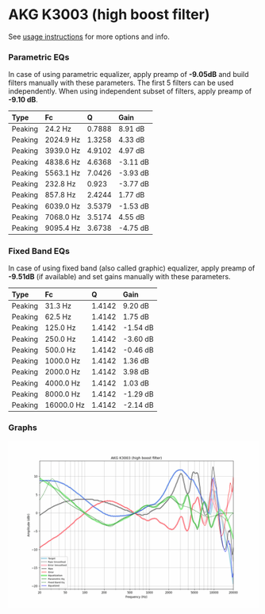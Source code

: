 # AKG K3003 (high boost filter)
See [usage instructions](https://github.com/jaakkopasanen/AutoEq#usage) for more options and info.

### Parametric EQs
In case of using parametric equalizer, apply preamp of **-9.05dB** and build filters manually
with these parameters. The first 5 filters can be used independently.
When using independent subset of filters, apply preamp of **-9.10 dB**.

| Type    | Fc        |      Q | Gain     |
|:--------|:----------|:-------|:---------|
| Peaking | 24.2 Hz   | 0.7888 | 8.91 dB  |
| Peaking | 2024.9 Hz | 1.3258 | 4.33 dB  |
| Peaking | 3939.0 Hz | 4.9102 | 4.97 dB  |
| Peaking | 4838.6 Hz | 4.6368 | -3.11 dB |
| Peaking | 5563.1 Hz | 7.0426 | -3.93 dB |
| Peaking | 232.8 Hz  | 0.923  | -3.77 dB |
| Peaking | 857.8 Hz  | 2.4244 | 1.77 dB  |
| Peaking | 6039.0 Hz | 3.5379 | -1.53 dB |
| Peaking | 7068.0 Hz | 3.5174 | 4.55 dB  |
| Peaking | 9095.4 Hz | 3.6738 | -4.75 dB |

### Fixed Band EQs
In case of using fixed band (also called graphic) equalizer, apply preamp of **-9.51dB**
(if available) and set gains manually with these parameters.

| Type    | Fc         |      Q | Gain     |
|:--------|:-----------|:-------|:---------|
| Peaking | 31.3 Hz    | 1.4142 | 9.20 dB  |
| Peaking | 62.5 Hz    | 1.4142 | 1.75 dB  |
| Peaking | 125.0 Hz   | 1.4142 | -1.54 dB |
| Peaking | 250.0 Hz   | 1.4142 | -3.60 dB |
| Peaking | 500.0 Hz   | 1.4142 | -0.46 dB |
| Peaking | 1000.0 Hz  | 1.4142 | 1.36 dB  |
| Peaking | 2000.0 Hz  | 1.4142 | 3.98 dB  |
| Peaking | 4000.0 Hz  | 1.4142 | 1.03 dB  |
| Peaking | 8000.0 Hz  | 1.4142 | -1.29 dB |
| Peaking | 16000.0 Hz | 1.4142 | -2.14 dB |

### Graphs
![](./AKG%20K3003%20(high%20boost%20filter).png)